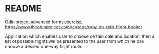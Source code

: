 # README

Odin project advanced forms exercise, https://www.theodinproject.com/lessons/ruby-on-rails-flight-booker

Application which enables user to choose certain date and location, then a list of possible flights will be presented to the user from which he can choose a desired one-way flight route.     
